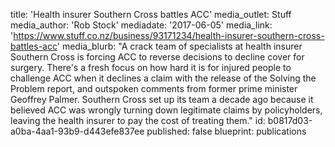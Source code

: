 title: 'Health insurer Southern Cross battles ACC'
media_outlet: Stuff
media_author: 'Rob Stock'
mediadate: '2017-06-05'
media_link: 'https://www.stuff.co.nz/business/93171234/health-insurer-southern-cross-battles-acc'
media_blurb: "A crack team of specialists at health insurer Southern Cross is forcing ACC to reverse decisions to decline cover for surgery. There's a fresh focus on how hard it is for injured people to challenge ACC when it declines a claim with the release of the Solving the Problem report, and outspoken comments from former prime minister Geoffrey Palmer. Southern Cross set up its team a decade ago because it believed ACC was wrongly turning down legitimate claims by policyholders, leaving the health insurer to pay the cost of treating them."
id: b0817d03-a0ba-4aa1-93b9-d443efe837ee
published: false
blueprint: publications
